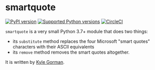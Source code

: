 smartquote
==========

[![PyPI
version](https://badge.fury.io/py/smartquote.svg)](https://pypi.org/project/smartquote)
[![Supported Python
versions](https://img.shields.io/pypi/pyversions/smartquote.svg)](https://pypi.org/project/smartquote)
[![CircleCI](https://circleci.com/gh/kylebgorman/smartquote/tree/master.svg?style=svg)](https://circleci.com/gh/kylebgorman/smartquote/tree/master)

`smartquote` is a very small Python 3.7+ module that does two things:

-   its `substitute` method replaces the four Microsoft "smart quotes"
    characters with their ASCII equivalents
-   its `remove` method removes the smart quotes altogether.

It is written by [Kyle Gorman](kylebgorman@gmail.com).
